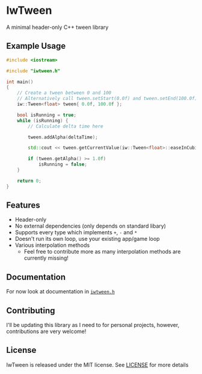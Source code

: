 # IwTween

A minimal header-only C++ tween library

## Example Usage

```cpp
#include <iostream>

#include "iwtween.h"

int main()
{
    // Create a tween between 0 and 100
    // Alternatively call tween.setStart(0.0f) and tween.setEnd(100.0f)
    iw::Tween<float> tween{ 0.0f, 100.0f };

    bool isRunning = true;
    while (isRunning) {
        // Calculate delta time here

        tween.addAlpha(deltaTime);

        std::cout << tween.getCurrentValue(iw::Tween<float>::easeInCubicInterp) << std::endl;

        if (tween.getAlpha() >= 1.0f)
            isRunning = false;
    }

    return 0;
}
```

## Features

- Header-only
- No external dependencies (only depends on standard libary)
- Supports every type which implements `+`, `-` and `*`
- Doesn't run its own loop, use your existing app/game loop
- Various interpolation methods
  - Feel free to contribute more as many interpolation methods are currently missing!

## Documentation

For now look at documentation in [`iwtween.h`](./iwtween.h)

## Contributing

I'll be updating this library as I need to for personal projects, however, contributions are very welcome!

## License

IwTween is released under the MIT license. See [LICENSE](./LICENSE) for more details
